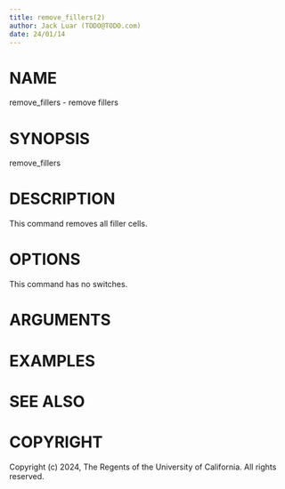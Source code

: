```yaml
---
title: remove_fillers(2)
author: Jack Luar (TODO@TODO.com)
date: 24/01/14
---
```


# NAME

remove_fillers - remove fillers

# SYNOPSIS

remove_fillers 


# DESCRIPTION

This command removes all filler cells.

# OPTIONS

This command has no switches.

# ARGUMENTS

# EXAMPLES

# SEE ALSO

# COPYRIGHT

Copyright (c) 2024, The Regents of the University of California. All rights reserved.
